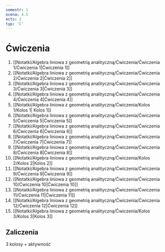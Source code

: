```yaml
---
semestr: 1
ocena: 4.5
ects: 2
typ: 'C'
---
```


# Ćwiczenia
1. [[Notatki/Algebra liniowa z geometrią analityczną/Ćwiczenia/Ćwiczenia 1/Ćwiczenia 1|Ćwiczenia 1]]
2. [[Notatki/Algebra liniowa z geometrią analityczną/Ćwiczenia/Ćwiczenia 2/Ćwiczenia 2|Ćwiczenia 2]]
3. [[Notatki/Algebra liniowa z geometrią analityczną/Ćwiczenia/Ćwiczenia 3/Ćwiczenia 3|Ćwiczenia 3]]
4. [[Notatki/Algebra liniowa z geometrią analityczną/Ćwiczenia/Ćwiczenia 4/Ćwiczenia 4|Ćwiczenia 4]]
5. [[Notatki/Algebra liniowa z geometrią analityczną/Ćwiczenia/Kolos 1/Kolos 1| Kolos 1]]
6. [[Notatki/Algebra liniowa z geometrią analityczną/Ćwiczenia/Ćwiczenia 5/Ćwiczenia 5|Ćwiczenia 5]]
7. [[Notatki/Algebra liniowa z geometrią analityczną/Ćwiczenia/Ćwiczenia 6/Ćwiczenia 6|Ćwiczenia 6]]
8. [[Notatki/Algebra liniowa z geometrią analityczną/Ćwiczenia/Ćwiczenia 7/Ćwiczenia 7|Ćwiczenia 7]]
9. [[Notatki/Algebra liniowa z geometrią analityczną/Ćwiczenia/Ćwiczenia 8/Ćwiczenia 8|Ćwiczenia 8]]
10. [[Notatki/Algebra liniowa z geometrią analityczną/Ćwiczenia/Kolos 2/Kolos 2|Kolos 2]]
11. [[Notatki/Algebra liniowa z geometrią analityczną/Ćwiczenia/Ćwiczenia 9/Ćwiczenia 9|Ćwiczenia 9]]
12. [[Notatki/Algebra liniowa z geometrią analityczną/Ćwiczenia/Ćwiczenia 10/Ćwiczenia 10|Ćwiczenia 10]]
13. [[Notatki/Algebra liniowa z geometrią analityczną/Ćwiczenia/Ćwiczenia 11/Ćwiczenia 11|Ćwiczenia 11]]
14. [[Notatki/Algebra liniowa z geometrią analityczną/Ćwiczenia/Ćwiczenia 12/Ćwiczenia 12|Ćwiczenia 12]]
15. [[Notatki/Algebra liniowa z geometrią analityczną/Ćwiczenia/Kolos 3/Kolos 3|Kolos 3]]

## Zaliczenia
3 kolosy + aktywność